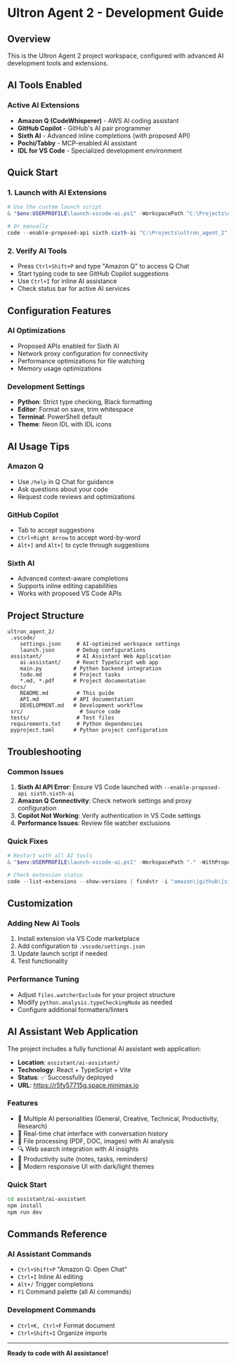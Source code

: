 ﻿# Ultron Agent 2 - Development Guide

## Overview

This is the Ultron Agent 2 project workspace, configured with advanced AI development tools and extensions.

## AI Tools Enabled

### Active AI Extensions

- **Amazon Q (CodeWhisperer)** - AWS AI coding assistant
- **GitHub Copilot** - GitHub's AI pair programmer
- **Sixth AI** - Advanced inline completions (with proposed API)
- **Pochi/Tabby** - MCP-enabled AI assistant
- **IDL for VS Code** - Specialized development environment

## Quick Start

### 1. Launch with AI Extensions

```powershell
# Use the custom launch script
& "$env:USERPROFILE\launch-vscode-ai.ps1" -WorkspacePath "C:\Projects\ultron_agent_2" -WithProposedAPIs

# Or manually
code --enable-proposed-api sixth.sixth-ai "C:\Projects\ultron_agent_2"
```

### 2. Verify AI Tools

- Press `Ctrl+Shift+P` and type "Amazon Q" to access Q Chat
- Start typing code to see GitHub Copilot suggestions
- Use `Ctrl+I` for inline AI assistance
- Check status bar for active AI services

## Configuration Features

### AI Optimizations

- Proposed APIs enabled for Sixth AI
- Network proxy configuration for connectivity
- Performance optimizations for file watching
- Memory usage optimizations

### Development Settings

- **Python**: Strict type checking, Black formatting
- **Editor**: Format on save, trim whitespace
- **Terminal**: PowerShell default
- **Theme**: Neon IDL with IDL icons

## AI Usage Tips

### Amazon Q

- Use `/help` in Q Chat for guidance
- Ask questions about your code
- Request code reviews and optimizations

### GitHub Copilot

- Tab to accept suggestions
- `Ctrl+Right Arrow` to accept word-by-word
- `Alt+]` and `Alt+[` to cycle through suggestions

### Sixth AI

- Advanced context-aware completions
- Supports inline editing capabilities
- Works with proposed VS Code APIs

## Project Structure

```
ultron_agent_2/
 .vscode/
    settings.json     # AI-optimized workspace settings
    launch.json       # Debug configurations
 assistant/           # AI Assistant Web Application
    ai-assistant/     # React TypeScript web app
    main.py          # Python backend integration
    todo.md          # Project tasks
    *.md, *.pdf      # Project documentation
 docs/
    README.md         # This guide
    API.md           # API documentation
    DEVELOPMENT.md   # Development workflow
 src/                  # Source code
 tests/               # Test files
 requirements.txt     # Python dependencies
 pyproject.toml      # Python project configuration
```

## Troubleshooting

### Common Issues

1. **Sixth AI API Error**: Ensure VS Code launched with `--enable-proposed-api sixth.sixth-ai`
2. **Amazon Q Connectivity**: Check network settings and proxy configuration
3. **Copilot Not Working**: Verify authentication in VS Code settings
4. **Performance Issues**: Review file watcher exclusions

### Quick Fixes

```powershell
# Restart with all AI tools
& "$env:USERPROFILE\launch-vscode-ai.ps1" -WorkspacePath "." -WithProposedAPIs

# Check extension status
code --list-extensions --show-versions | findstr -i "amazon\|github\|sixth"
```

## Customization

### Adding New AI Tools

1. Install extension via VS Code marketplace
2. Add configuration to `.vscode/settings.json`
3. Update launch script if needed
4. Test functionality

### Performance Tuning

- Adjust `files.watcherExclude` for your project structure
- Modify `python.analysis.typeCheckingMode` as needed
- Configure additional formatters/linters

## AI Assistant Web Application

The project includes a fully functional AI assistant web application:

- **Location**: `assistant/ai-assistant/`
- **Technology**: React + TypeScript + Vite
- **Status**: ✅ Successfully deployed
- **URL**: https://r5fy57715g.space.minimax.io

### Features

- 🤖 Multiple AI personalities (General, Creative, Technical, Productivity, Research)
- 💬 Real-time chat interface with conversation history
- 📁 File processing (PDF, DOC, images) with AI analysis
- 🔍 Web search integration with AI insights
- 📝 Productivity suite (notes, tasks, reminders)
- 🎨 Modern responsive UI with dark/light themes

### Quick Start

```bash
cd assistant/ai-assistant
npm install
npm run dev
```

## Commands Reference

### AI Assistant Commands

- `Ctrl+Shift+P`  "Amazon Q: Open Chat"
- `Ctrl+I`  Inline AI editing
- `Alt+/`  Trigger completions
- `F1`  Command palette (all AI commands)

### Development Commands

- `Ctrl+K, Ctrl+F`  Format document
- `Ctrl+Shift+I`  Organize imports

---
**Ready to code with AI assistance!**


